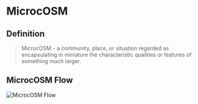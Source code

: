 # MicrocOSM

## Definition
> MicrocOSM - a community, place, or situation regarded as encapsulating in miniature the characteristic qualities or features of something much larger.


## MicrocOSM Flow
![MicrocOSM Flow](/MicrocOSM-flow.png)
